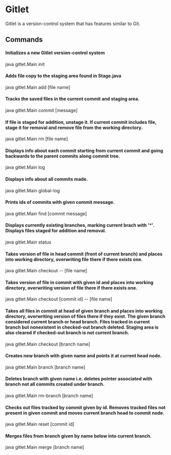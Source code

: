 # Gitlet
Gitlet is a version-control system that has features similar to Git.

## Commands 
#### Initializes a new Gitlet version-control system
java gitlet.Main init 
<br>

#### Adds file copy to the staging area found in Stage.java
java gitlet.Main add [file name]


#### Tracks the saved files in the current commit and staging area. 
java gitlet.Main commit [message]

#### If file is staged for addition, unstage it. If current commit includes file, stage it for removal and remove file from the working directory. 
java gitlet.Main rm [file name]

#### Displays info about each commit starting from current commit and going backwards to the parent commits along commit tree. 
java gitlet.Main log

#### Displays info about all commits made. 
java gitlet.Main global-log

#### Prints ids of commits with given commit message. 
java gitlet.Main find [commit message]

#### Displays currently existing branches, marking current brach with '*'. Displays files staged for addition and removal. 
java gitlet.Main status

#### Takes version of file in head commit (front of current branch) and places into working directory, overwriting file there if there exists one. 
java gitlet.Main checkout -- [file name]

#### Takes version of file in commit with given id and places into working directory, overwriting version of file there if there exists one. 
java gitlet.Main checkout [commit id] -- [file name]

#### Takes all files in commit at head of given branch and places into working directory, overwriting version of files there if they exist. The given branch considered current branch or head branch. Files tracked in current branch but nonexistent in checked-out branch deleted. Staging area is also cleared if checked-out branch is not current branch. 
java gitlet.Main checkout [branch name]

#### Creates new branch with given name and points it at current head node. 
java gitlet.Main branch [branch name]

#### Deletes branch with given name i.e. deletes pointer associated with branch not all commits created under branch. 
java gitlet.Main rm-branch [branch name]

#### Checks out files tracked by commit given by id. Removes tracked files not present in given commit and moves current branch head to commit node. 
java gitlet.Main reset [commit id]

#### Merges files from branch given by name below into current branch. 
java gitlet.Main merge [branch name]

